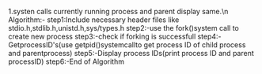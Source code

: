 1.systen calls currently running process and parent display same.\n
Algorithm:-
step1:Include necessary header files like stdio.h,stdlib.h,unistd.h,sys/types.h
step2:-use the fork()system call to create new process
step3:-check if forking is successfull
step4:-GetprocessID's(use getpid()systemcallto get process ID of child process and parentprocess)
step5:-Display process IDs(print process ID and parent processID)
step6:-End of Algorithm

